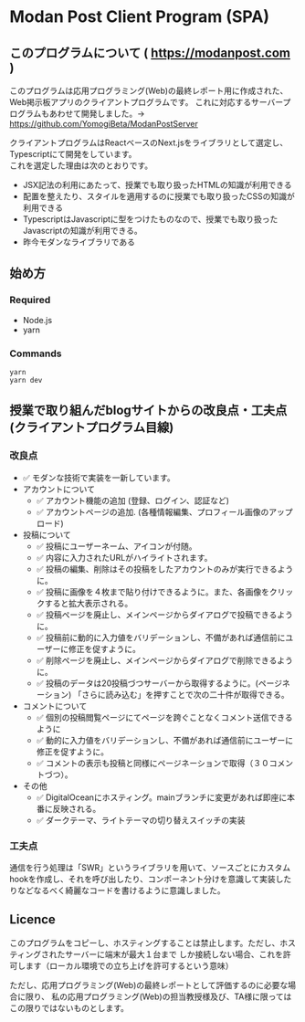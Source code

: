 # Modan Post Client Program (SPA)

## このプログラムについて  ( https://modanpost.com )
このプログラムは応用プログラミング(Web)の最終レポート用に作成された、Web掲示板アプリのクライアントプログラムです。
これに対応するサーバープログラムもあわせて開発しました。→ https://github.com/YomogiBeta/ModanPostServer

クライアントプログラムはReactベースのNext.jsをライブラリとして選定し、Typescriptにて開発をしています。  
これを選定した理由は次のとおりです。
- JSX記法の利用にあたって、授業でも取り扱ったHTMLの知識が利用できる
- 配置を整えたり、スタイルを適用するのに授業でも取り扱ったCSSの知識が利用できる
- TypescriptはJavascriptに型をつけたものなので、授業でも取り扱ったJavascriptの知識が利用できる。
- 昨今モダンなライブラリである

## 始め方
### Required
- Node.js
- yarn

### Commands
```
yarn
yarn dev
```

## 授業で取り組んだblogサイトからの改良点・工夫点(クライアントプログラム目線)

### 改良点
- ✅ モダンな技術で実装を一新しています。  
- アカウントについて
  - ✅ アカウント機能の追加 (登録、ログイン、認証など)
  - ✅ アカウントページの追加. (各種情報編集、プロフィール画像のアップロード)
- 投稿について
  - ✅ 投稿にユーザーネーム、アイコンが付随。
  - ✅ 内容に入力されたURLがハイライトされます。
  - ✅ 投稿の編集、削除はその投稿をしたアカウントのみが実行できるように。
  - ✅ 投稿に画像を４枚まで貼り付けできるように。また、各画像をクリックすると拡大表示される。
  - ✅ 投稿ページを廃止し、メインページからダイアログで投稿できるように。
  - ✅ 投稿前に動的に入力値をバリデーションし、不備があれば通信前にユーザーに修正を促すように。
  - ✅ 削除ページを廃止し、メインページからダイアログで削除できるように。
  - ✅ 投稿のデータは20投稿づつサーバーから取得するように。(ページネーション) 「さらに読み込む」を押すことで次の二十件が取得できる。
- コメントについて
  - ✅ 個別の投稿閲覧ページにてページを跨ぐことなくコメント送信できるように
  - ✅ 動的に入力値をバリデーションし、不備があれば通信前にユーザーに修正を促すように。
  - ✅ コメントの表示も投稿と同様にページネーションで取得（３０コメントづつ）。
- その他
  - ✅ DigitalOceanにホスティング。mainブランチに変更があれば即座に本番に反映される。
  - ✅ ダークテーマ、ライトテーマの切り替えスイッチの実装

### 工夫点 
通信を行う処理は「SWR」というライブラリを用いて、ソースごとにカスタムhookを作成し、それを呼び出したり、コンポーネント分けを意識して実装したりなどなるべく綺麗なコードを書けるように意識しました。

## Licence
このプログラムをコピーし、ホスティングすることは禁止します。ただし、ホスティングされたサーバーに端末が最大１台まで
しか接続しない場合、これを許可します（ローカル環境での立ち上げを許可するという意味）

ただし、応用プログラミング(Web)の最終レポートとして評価するのに必要な場合に限り、
私の応用プログラミング(Web)の担当教授様及び、TA様に限ってはこの限りではないものとします。
